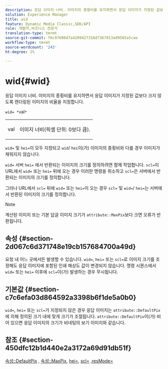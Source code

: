 ```yaml
---
description: 응답 이미지 너비. 이미지의 종횡비를 유지하면서 응답 이미지가 지정된 값보다 크지 않도록 렌더링된 이미지의 비율을 지정합니다.
solution: Experience Manager
title: wid
feature: Dynamic Media Classic,SDK/API
role: 개발자,비즈니스 전문가
translation-type: tm+mt
source-git-commit: f6c97606d7a4209427316d7367013ad9585a5cae
workflow-type: tm+mt
source-wordcount: '243'
ht-degree: 2%

---
```



# wid{#wid}

응답 이미지 너비. 이미지의 종횡비를 유지하면서 응답 이미지가 지정된 값보다 크지 않도록 렌더링된 이미지의 비율을 지정합니다.

`wid= *`val`*`

<table id="simpletable_1C898A7B99114BE986EC5553F6A31E82"> 
 <tr class="strow"> 
  <td class="stentry"> <p><span class="varname"> val</span> </p> </td> 
  <td class="stentry"> <p>이미지 너비(픽셀 단위: 0보다 큼). </p></td> 
 </tr> 
</table>

`wid=` 및 `hei=`이 모두 지정되고 `wid`/ `hei`이(가) 이미지의 종횡비와 다를 경우 이미지가 채워지지 않습니다.

`wid=` 서버 `hei=` 에서 반환되는 이미지의 크기를 정의하려면 함께 작업합니다. `scl=`이 URL에서 `wid=` 또는 `hei=` 뒤에 오는 경우 이러한 명령을 취소하고 `scl=`은 서버에서 반환되는 이미지의 크기를 정의합니다.

그러나 URL에서 `scl=` 뒤에 `wid=` 또는 `hei=`이 오는 경우 `scl=` 및 `wid=`/ `hei=`는 서버에서 반환된 이미지의 크기를 정의합니다.

>[!NOTE]
>
>계산된 이미지 또는 기본 답글 이미지 크기가 `attribute::MaxPix`보다 크면 오류가 반환됩니다.

## 속성 {#section-2d067c6d371748e19cb157684700a49d}

요청 내 어느 곳에서든 발생할 수 있습니다. `wid=`, `hei=` 또는 `scl=`로 이미지 크기를 조정해도 응답 이미지에 포함된 인쇄 해상도 값이 변경되지 않습니다. 명령 시퀀스에서 `wid=` 또는 `hei=` 이후에 `scl=`이(가) 발생하는 경우 무시됩니다.

## 기본값 {#section-c7c6efa03d864592a3398b6f1de5a0b0}

`wid=`, `hei=` 또는 `scl=`가 지정되지 않은 경우 응답 이미지는 `attribute::DefaultPix`에 의해 정의된 크기 내에 맞게 크기가 조절됩니다. `attribute::DefaultPix`이(가) 비어 있으면 응답 이미지의 크기가 비네팅의 보기 이미지와 같습니다.

## 참조 {#section-450dfc12b1d440e2a3172a69d91db51f}

[속성::DefaultPix](../../../../../ir-api/material-cat/image-rendering-api-ref/c-ir-material-catalog/c-ir-attributes-reference/r-ir-defaultpix.md#reference-102c98f9b5d24d2aaaeb756653fb0e6f) ,  [속성::MaxPix](../../../../../ir-api/material-cat/image-rendering-api-ref/c-ir-material-catalog/c-ir-attributes-reference/r-ir-maxpix.md#reference-569f186bbc2840a6bd3cffa8ff3e7657),  [hei=](../../../../../ir-api/http-protocol/image-rendering-api-ref/c-ir-http-protocol-ref/c-ir-http-protocol-command-reference/r-ir-hei.md#reference-1c08f60365a94417a39867c09cac5478),  [scl=](../../../../../ir-api/http-protocol/image-rendering-api-ref/c-ir-http-protocol-ref/c-ir-http-protocol-command-reference/r-ir-scl.md#reference-b14b51a6cbe34f0bba42880540592f29)  [,resMode=](../../../../../ir-api/http-protocol/image-rendering-api-ref/c-ir-http-protocol-ref/c-ir-http-protocol-command-reference/r-ir-http-resmode.md#reference-851a5b636f8948cfb11456c9b7dab0d3)
